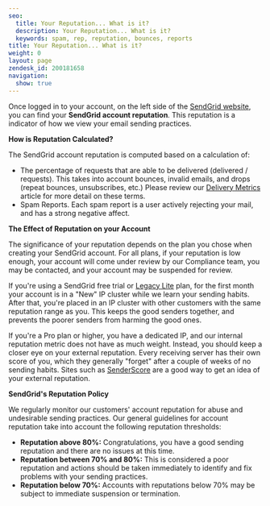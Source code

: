 ```yaml
---
seo:
  title: Your Reputation... What is it?
  description: Your Reputation... What is it?
  keywords: spam, rep, reputation, bounces, reports
title: Your Reputation... What is it?
weight: 0
layout: page
zendesk_id: 200181658
navigation:
  show: true
---
```


Once logged in to your account, on the left side of the [SendGrid website](https://sendgrid.com), you can find your  **SendGrid account reputation**. This reputation is a indicator of how we view your email sending practices.

[]({{root_url}}/images/Screen_Shot_2015-05-20_at_3.32.24_PM.png)

**How is Reputation Calculated?**

The SendGrid account reputation is computed based on a calculation of:

- The percentage of requests that are able to be delivered (delivered / requests). This takes into account bounces, invalid emails, and drops (repeat bounces, unsubscribes, etc.) Please review our [Delivery Metrics](http://sendgrid.com/docs/Delivery_Metrics/index.html) article for more detail on these terms.
- Spam Reports. Each spam report is a user actively rejecting your mail, and has a strong negative affect.

**The Effect of Reputation on your Account**

The significance of your reputation depends on the plan you chose when creating your SendGrid account. For all plans, if your reputation is low enough, your account will come under review by our Compliance team, you may be contacted, and your account may be suspended for review.

If you're using a SendGrid free trial or [Legacy Lite]({{root_url}}/Classroom/Basics/Billing/legacy_lite_plan.html) plan, for the first month your account is in a "New" IP cluster while we learn your sending habits. After that, you're placed in an IP cluster with other customers with the same reputation range as you. This keeps the good senders together, and prevents the poorer senders from harming the good ones.

If you're a Pro plan or higher, you have a dedicated IP, and our internal reputation metric does not have as much weight. Instead, you should keep a closer eye on your external reputation. Every receiving server has their own score of you, which they generally "forget" after a couple of weeks of no sending habits. Sites such as [SenderScore](https://www.senderscore.org/) are a good way to get an idea of your external reputation.

**SendGrid's Reputation Policy**

We regularly monitor our customers' account reputation for abuse and undesirable sending practices. Our general guidelines for account reputation take into account the following reputation thresholds:

- **Reputation above 80%:** Congratulations, you have a good sending reputation and there are no issues at this time.
- **Reputation between 70% and 80%:** This is considered a poor reputation and actions should be taken immediately to identify and fix problems with your sending practices.
- **Reputation below 70%:** Accounts with reputations below 70% may be subject to immediate suspension or termination.
